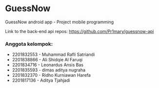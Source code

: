 # GuessNow
GuessNow android app - Project mobile programming

Link to the back-end api repos: https://github.com/Pr1mary/guessnow-api

### Anggota kelompok:

- 2201832553 - Muhammad Rafli Satriandi
- 2201838866 - Ali Shidqie Al Faruqi
- 2201834716 - Leonardus Ansis Bas
- 2201835593 - dimas aditya nugraha
- 2201832370 - Ridho Kurniawan Harefa
- 2201817136 - Aditya Tjahjadi
